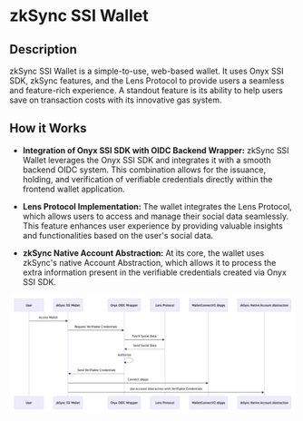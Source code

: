 # zkSync SSI Wallet

## Description

zkSync SSI Wallet is a simple-to-use, web-based wallet. It uses Onyx SSI SDK, zkSync features, and the Lens Protocol to provide users a seamless and feature-rich experience. A standout feature is its ability to help users save on transaction costs with its innovative gas system.

## How it Works

- **Integration of Onyx SSI SDK with OIDC Backend Wrapper:** zkSync SSI Wallet leverages the Onyx SSI SDK and integrates it with a smooth backend OIDC system. This combination allows for the issuance, holding, and verification of verifiable credentials directly within the frontend wallet application.

- **Lens Protocol Implementation:** The wallet integrates the Lens Protocol, which allows users to access and manage their social data seamlessly. This feature enhances user experience by providing valuable insights and functionalities based on the user's social data.

- **zkSync Native Account Abstraction:** At its core, the wallet uses zkSync's native Account Abstraction, which allows it to process the extra information present in the verifiable credentials created via Onyx SSI SDK.

![diagram](./docs/diagram.png)
